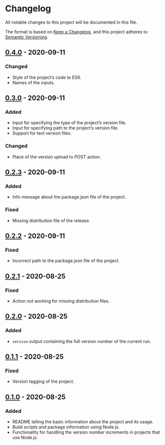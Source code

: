 # Changelog

All notable changes to this project will be documented in this file.

The format is based on [Keep a Changelog](https://keepachangelog.com), and this project adheres to [Semantic Versioning](https://semver.org).

## [0.4.0] - 2020-09-11

### Changed

- Style of the project’s code to ES6.
- Names of the inputs.

## [0.3.0] - 2020-09-11

### Added

- Input for specifying the type of the project’s version file.
- Input for specifying path to the project’s version file.
- Support for text version files.

### Changed

- Place of the version upload to POST action.

## [0.2.3] - 2020-09-11

### Added

- Info message about the package.json file of the project.

### Fixed

- Missing distribution file of the release.

## [0.2.2] - 2020-09-11

### Fixed

- Incorrect path to the package.json file of the project.

## [0.2.1] - 2020-08-25

### Fixed

- Action not working for missing distribution files.

## [0.2.0] - 2020-08-25

### Added

- `version` output containing the full version number of the current run.

## [0.1.1] - 2020-08-25

### Fixed

- Version tagging of the project.

## [0.1.0] - 2020-08-25

### Added

- README telling the basic information about the project and its usage.
- Build scripts and package information using Node.js.
- Functionality for handling the version number increments in projects that use Node.js.

[unreleased]: https://github.com/anttikivi/maintain-revision/compare/v0.4.0...HEAD
[0.4.0]: https://github.com/anttikivi/maintain-revision/compare/v0.3.0...v0.4.0
[0.3.0]: https://github.com/anttikivi/maintain-revision/compare/v0.2.3...v0.3.0
[0.2.3]: https://github.com/anttikivi/maintain-revision/compare/v0.2.2...v0.2.3
[0.2.2]: https://github.com/anttikivi/maintain-revision/compare/v0.2.1...v0.2.2
[0.2.1]: https://github.com/anttikivi/maintain-revision/compare/v0.2.0...v0.2.1
[0.2.0]: https://github.com/anttikivi/maintain-revision/compare/v0.1.1...v0.2.0
[0.1.1]: https://github.com/anttikivi/maintain-revision/compare/0.1.0...v0.1.1
[0.1.0]: https://github.com/anttikivi/maintain-revision/releases/tag/0.1.0
